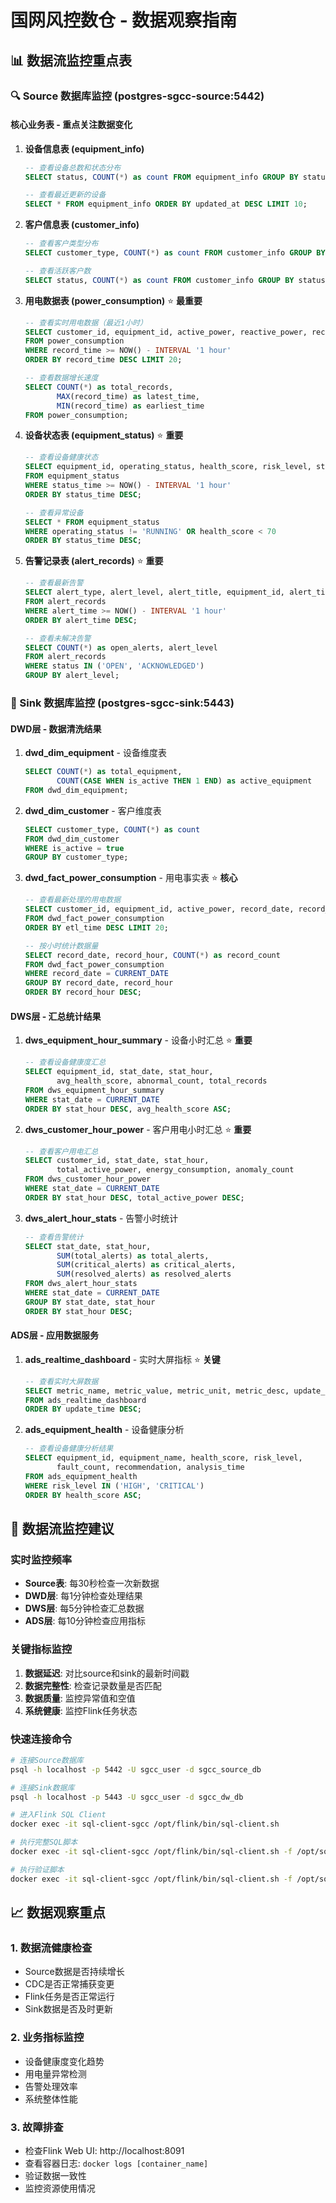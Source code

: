 # 国网风控数仓 - 数据观察指南

## 📊 数据流监控重点表

### 🔍 Source 数据库监控 (postgres-sgcc-source:5442)

#### 核心业务表 - 重点关注数据变化

1. **设备信息表 (equipment_info)**
   ```sql
   -- 查看设备总数和状态分布
   SELECT status, COUNT(*) as count FROM equipment_info GROUP BY status;
   
   -- 查看最近更新的设备
   SELECT * FROM equipment_info ORDER BY updated_at DESC LIMIT 10;
   ```

2. **客户信息表 (customer_info)**
   ```sql
   -- 查看客户类型分布
   SELECT customer_type, COUNT(*) as count FROM customer_info GROUP BY customer_type;
   
   -- 查看活跃客户数
   SELECT status, COUNT(*) as count FROM customer_info GROUP BY status;
   ```

3. **用电数据表 (power_consumption)** ⭐ **最重要**
   ```sql
   -- 查看实时用电数据（最近1小时）
   SELECT customer_id, equipment_id, active_power, reactive_power, record_time 
   FROM power_consumption 
   WHERE record_time >= NOW() - INTERVAL '1 hour' 
   ORDER BY record_time DESC LIMIT 20;
   
   -- 查看数据增长速度
   SELECT COUNT(*) as total_records, 
          MAX(record_time) as latest_time,
          MIN(record_time) as earliest_time
   FROM power_consumption;
   ```

4. **设备状态表 (equipment_status)** ⭐ **重要**
   ```sql
   -- 查看设备健康状态
   SELECT equipment_id, operating_status, health_score, risk_level, status_time
   FROM equipment_status 
   WHERE status_time >= NOW() - INTERVAL '1 hour'
   ORDER BY status_time DESC;
   
   -- 查看异常设备
   SELECT * FROM equipment_status 
   WHERE operating_status != 'RUNNING' OR health_score < 70
   ORDER BY status_time DESC;
   ```

5. **告警记录表 (alert_records)** ⭐ **重要**
   ```sql
   -- 查看最新告警
   SELECT alert_type, alert_level, alert_title, equipment_id, alert_time, status
   FROM alert_records 
   WHERE alert_time >= NOW() - INTERVAL '1 hour'
   ORDER BY alert_time DESC;
   
   -- 查看未解决告警
   SELECT COUNT(*) as open_alerts, alert_level
   FROM alert_records 
   WHERE status IN ('OPEN', 'ACKNOWLEDGED')
   GROUP BY alert_level;
   ```

### 🎯 Sink 数据库监控 (postgres-sgcc-sink:5443)

#### DWD层 - 数据清洗结果

1. **dwd_dim_equipment** - 设备维度表
   ```sql
   SELECT COUNT(*) as total_equipment, 
          COUNT(CASE WHEN is_active THEN 1 END) as active_equipment
   FROM dwd_dim_equipment;
   ```

2. **dwd_dim_customer** - 客户维度表
   ```sql
   SELECT customer_type, COUNT(*) as count 
   FROM dwd_dim_customer 
   WHERE is_active = true 
   GROUP BY customer_type;
   ```

3. **dwd_fact_power_consumption** - 用电事实表 ⭐ **核心**
   ```sql
   -- 查看最新处理的用电数据
   SELECT customer_id, equipment_id, active_power, record_date, record_hour, etl_time
   FROM dwd_fact_power_consumption 
   ORDER BY etl_time DESC LIMIT 20;
   
   -- 按小时统计数据量
   SELECT record_date, record_hour, COUNT(*) as record_count
   FROM dwd_fact_power_consumption 
   WHERE record_date = CURRENT_DATE
   GROUP BY record_date, record_hour
   ORDER BY record_hour DESC;
   ```

#### DWS层 - 汇总统计结果

1. **dws_equipment_hour_summary** - 设备小时汇总 ⭐ **重要**
   ```sql
   -- 查看设备健康度汇总
   SELECT equipment_id, stat_date, stat_hour, 
          avg_health_score, abnormal_count, total_records
   FROM dws_equipment_hour_summary 
   WHERE stat_date = CURRENT_DATE
   ORDER BY stat_hour DESC, avg_health_score ASC;
   ```

2. **dws_customer_hour_power** - 客户用电小时汇总 ⭐ **重要**
   ```sql
   -- 查看客户用电汇总
   SELECT customer_id, stat_date, stat_hour,
          total_active_power, energy_consumption, anomaly_count
   FROM dws_customer_hour_power 
   WHERE stat_date = CURRENT_DATE
   ORDER BY stat_hour DESC, total_active_power DESC;
   ```

3. **dws_alert_hour_stats** - 告警小时统计
   ```sql
   -- 查看告警统计
   SELECT stat_date, stat_hour, 
          SUM(total_alerts) as total_alerts,
          SUM(critical_alerts) as critical_alerts,
          SUM(resolved_alerts) as resolved_alerts
   FROM dws_alert_hour_stats 
   WHERE stat_date = CURRENT_DATE
   GROUP BY stat_date, stat_hour
   ORDER BY stat_hour DESC;
   ```

#### ADS层 - 应用数据服务

1. **ads_realtime_dashboard** - 实时大屏指标 ⭐ **关键**
   ```sql
   -- 查看实时大屏数据
   SELECT metric_name, metric_value, metric_unit, metric_desc, update_time
   FROM ads_realtime_dashboard 
   ORDER BY update_time DESC;
   ```

2. **ads_equipment_health** - 设备健康分析
   ```sql
   -- 查看设备健康分析结果
   SELECT equipment_id, equipment_name, health_score, risk_level, 
          fault_count, recommendation, analysis_time
   FROM ads_equipment_health 
   WHERE risk_level IN ('HIGH', 'CRITICAL')
   ORDER BY health_score ASC;
   ```

## 🔄 数据流监控建议

### 实时监控频率
- **Source表**: 每30秒检查一次新数据
- **DWD层**: 每1分钟检查处理结果
- **DWS层**: 每5分钟检查汇总数据
- **ADS层**: 每10分钟检查应用指标

### 关键指标监控
1. **数据延迟**: 对比source和sink的最新时间戳
2. **数据完整性**: 检查记录数量是否匹配
3. **数据质量**: 监控异常值和空值
4. **系统健康**: 监控Flink任务状态

### 快速连接命令
```bash
# 连接Source数据库
psql -h localhost -p 5442 -U sgcc_user -d sgcc_source_db

# 连接Sink数据库
psql -h localhost -p 5443 -U sgcc_user -d sgcc_dw_db

# 进入Flink SQL Client
docker exec -it sql-client-sgcc /opt/flink/bin/sql-client.sh

# 执行完整SQL脚本
docker exec -it sql-client-sgcc /opt/flink/bin/sql-client.sh -f /opt/sql/fluss_all_chain.sql

# 执行验证脚本
docker exec -it sql-client-sgcc /opt/flink/bin/sql-client.sh -f /opt/sql/verify_sgcc_system.sql
```

## 📈 数据观察重点

### 1. 数据流健康检查
- Source数据是否持续增长
- CDC是否正常捕获变更
- Flink任务是否正常运行
- Sink数据是否及时更新

### 2. 业务指标监控
- 设备健康度变化趋势
- 用电量异常检测
- 告警处理效率
- 系统整体性能

### 3. 故障排查
- 检查Flink Web UI: http://localhost:8091
- 查看容器日志: `docker logs [container_name]`
- 验证数据一致性
- 监控资源使用情况